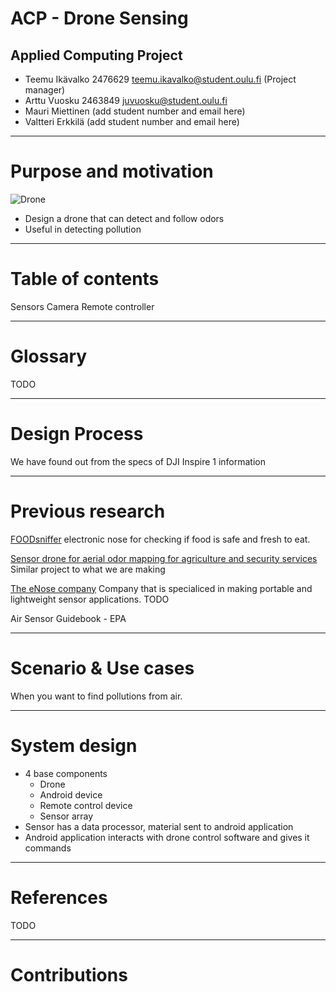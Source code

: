 # ACP - Drone Sensing
## Applied Computing Project

* Teemu Ikävalko 2476629 teemu.ikavalko@student.oulu.fi (Project manager)
* Arttu Vuosku 2463849 juvuosku@student.oulu.fi
* Mauri Miettinen (add student number and email here)
* Valtteri Erkkilä (add student number and email here)

---

# Purpose and motivation

![Drone](https://www5.djicdn.com/assets/images/products/inspire-1/banner-product-333577d35493a3213ead13b4f8056e42.png)

* Design a drone that can detect and follow odors
* Useful in detecting pollution

---

# Table of contents

Sensors
Camera
Remote controller

---

# Glossary

TODO

---

# Design Process

We have found out from the specs of DJI Inspire 1 information

---

# Previous research
[FOODsniffer](http://www.myfoodsniffer.com) electronic nose for checking if food is safe and fresh to eat.

[Sensor drone for aerial odor mapping for agriculture and security services](http://ieeexplore.ieee.org/abstract/document/7561340/?reload=true) Similar project to what we are making

[The eNose company](http://www.enose.nl/) Company that is specialiced in making portable and lightweight sensor applications. 
TODO

Air Sensor Guidebook - EPA

---

# Scenario & Use cases

When you want to find pollutions from air.

---

# System design

* 4 base components
    * Drone
	* Android device
	* Remote control device
	* Sensor array
* Sensor has a data processor, material sent to android application
* Android application interacts with drone control software and gives it commands

---

# References

TODO

---

# Contributions

